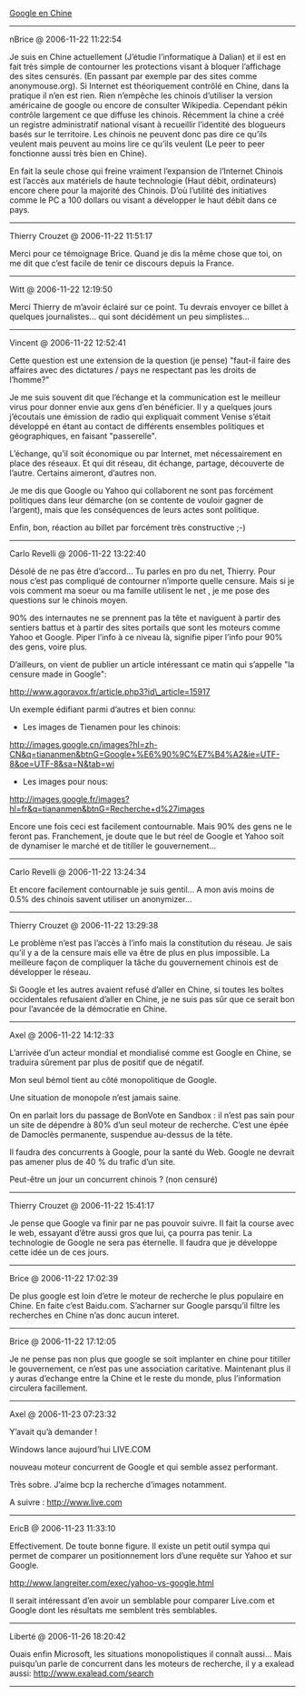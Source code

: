 [Google en Chine](../../../2006/11/google-en-chine.md)

---
nBrice @ 2006-11-22 11:22:54

Je suis en Chine actuellement (J’étudie l’informatique à Dalian) et il est en fait très simple de contourner les protections visant à bloquer l’affichage des sites censurés. (En passant par exemple par des sites comme anonymouse.org). Si Internet est théoriquement contrôlé en Chine, dans la pratique il n’en est rien. Rien n’empêche les chinois d’utiliser la version américaine de google ou encore de consulter Wikipedia. Cependant pékin contrôle largement ce que diffuse les chinois. Récemment la chine a créé un registre administratif national visant à recueillir l’identité des blogueurs basés sur le territoire. Les chinois ne peuvent donc pas dire ce qu’ils veulent mais peuvent au moins lire ce qu’ils veulent (Le peer to peer fonctionne aussi très bien en Chine).

En fait la seule chose qui freine vraiment l’expansion de l’Internet Chinois est l’accès aux matériels de haute technologie (Haut débit, ordinateurs) encore chere pour la majorité des Chinois. D’où l’utilité des initiatives comme le PC a 100 dollars ou visant a développer le haut débit dans ce pays.

---

Thierry Crouzet @ 2006-11-22 11:51:17

Merci pour ce témoignage Brice. Quand je dis la même chose que toi, on me dit que c’est facile de tenir ce discours depuis la France.

---

Witt @ 2006-11-22 12:19:50

Merci Thierry de m’avoir éclairé sur ce point. Tu devrais envoyer ce billet à quelques journalistes... qui sont décidément un peu simplistes...

---

Vincent @ 2006-11-22 12:52:41

Cette question est une extension de la question (je pense) "faut-il faire des affaires avec des dictatures / pays ne respectant pas les droits de l’homme?"

Je me suis souvent dit que l’échange et la communication est le meilleur virus pour donner envie aux gens d’en bénéficier. Il y a quelques jours j’écoutais une émission de radio qui expliquait comment Venise s’était développé en étant au contact de différents ensembles politiques et géographiques, en faisant "passerelle". 

L’échange, qu’il soit économique ou par Internet, met nécessairement en place des réseaux. Et qui dit réseau, dit échange, partage, découverte de l’autre. Certains aimeront, d’autres non. 

Je me dis que Google ou Yahoo qui collaborent ne sont pas forcément politiques dans leur démarche (on se contente de vouloir gagner de l’argent), mais que les conséquences de leurs actes sont politique. 

Enfin, bon, réaction au billet par forcément très constructive ;-)

---

Carlo Revelli @ 2006-11-22 13:22:40

Désolé de ne pas être d’accord... Tu parles en pro du net, Thierry. Pour nous c’est pas compliqué de contourner n’importe quelle censure. Mais si je vois comment ma soeur ou ma famille utilisent le net , je me pose des questions sur le chinois moyen. 

90% des internautes ne se prennent pas la tête et naviguent à partir des sentiers battus et à partir des sites portails que sont les moteurs comme Yahoo et Google. Piper l’info à ce niveau là, signifie piper l’info pour 90% des gens, voire plus.

D’ailleurs, on vient de publier un article intéressant ce matin qui s’appelle "la censure made in Google":

http://www.agoravox.fr/article.php3?id\_article=15917

Un exemple édifiant parmi d’autres et bien connu:

- Les images de Tienamen pour les chinois:

http://images.google.cn/images?hl=zh-CN&q=tiananmen&btnG=Google+%E6%90%9C%E7%B4%A2&ie=UTF-8&oe=UTF-8&sa=N&tab=wi

- Les images pour nous:

http://images.google.fr/images?hl=fr&q=tiananmen&btnG=Recherche+d%27images

Encore une fois ceci est facilement contournable. Mais 90% des gens ne le feront pas. Franchement, je doute que le but réel de Google et Yahoo soit de dynamiser le marché et de titiller le gouvernement...

---

Carlo Revelli @ 2006-11-22 13:24:34

Et encore facilement contournable je suis gentil... A mon avis moins de 0.5% des chinois savent utiliser un anonymizer...

---

Thierry Crouzet @ 2006-11-22 13:29:38

Le problème n’est pas l’accès à l’info mais la constitution du réseau. Je sais qu’il y a de la censure mais elle va être de plus en plus impossible. La meilleure façon de compliquer la tâche du gouvernement chinois est de développer le réseau.

Si Google et les autres avaient refusé d’aller en Chine, si toutes les boîtes occidentales refusaient d’aller en Chine, je ne suis pas sûr que ce serait bon pour l’avancée de la démocratie en Chine.

---

Axel @ 2006-11-22 14:12:33

L’arrivée d’un acteur mondial et mondialisé comme est Google en Chine, se traduira sûrement par plus de positif que de négatif.

Mon seul bémol tient au côté monopolitique de Google.

Une situation de monopole n’est jamais saine.

On en parlait lors du passage de BonVote en Sandbox : il n’est pas sain pour un site de dépendre à 80% d’un seul moteur de recherche. C’est une épée de Damoclès permanente, suspendue au-dessus de la tête.

Il faudra des concurrents à Google, pour la santé du Web. Google ne devrait pas amener plus de 40 % du trafic d’un site.

Peut-être un jour un concurrent chinois ? (non censuré)

---

Thierry Crouzet @ 2006-11-22 15:41:17

Je pense que Google va finir par ne pas pouvoir suivre. Il fait la course avec le web, essayant d’être aussi gros que lui, ça pourra pas tenir. La technologie de Google ne sera pas éternelle. Il faudra que je développe cette idée un de ces jours.

---

Brice @ 2006-11-22 17:02:39

De plus google est loin d’etre le moteur de recherche le plus populaire en Chine. En faite c’est Baidu.com. S’acharner sur Google parsqu’il filtre les recherches en Chine n’as donc aucun interet.

---

Brice @ 2006-11-22 17:12:05

Je ne pense pas non plus que google se soit implanter en chine pour titiller le gouvernement, ce n’est pas une association caritative. Maintenant plus il y auras d’echange entre la Chine et le reste du monde, plus l’information circulera facillement.

---

Axel @ 2006-11-23 07:23:32

Y’avait qu’à demander !

Windows lance aujourd’hui LIVE.COM

nouveau moteur concurrent de Google et qui semble assez performant.

Très sobre. J’aime bcp la recherche d’images notamment.

A suivre : http://www.live.com

---

EricB @ 2006-11-23 11:33:10

Effectivement. De toute bonne figure. Il existe un petit outil sympa qui permet de comparer un positionnement lors d’une requête sur Yahoo et sur Google. 

http://www.langreiter.com/exec/yahoo-vs-google.html

Il serait intéressant d’en avoir un semblable pour comparer Live.com et Google dont les résultats me semblent très semblables.

---

Liberté @ 2006-11-26 18:20:42

Ouais enfin Microsoft, les situations monopolistiques il connaît aussi... Mais puisqu’un parle de concurrent dans les moteurs de recherche, il y a exalead aussi: http://www.exalead.com/search

---

